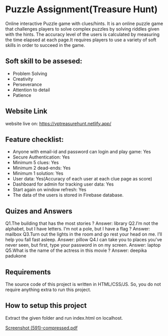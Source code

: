 # Puzzle Assignment(Treasure Hunt)

Online interactive Puzzle game with clues/hints.
It is an online puzzle game that challenges players to solve complex puzzles by solving riddles given with the hints. The accuracy level of the users is calculated by measuring the time elapsed at each page.It requires players to use a variety of soft skills in order to succeed in the game.

## Soft skill to be assesed:
- Problem Solving
- Creativity
- Perseverance
- Attention to detail
- Patience

## Website Link
website live on: https://vptreasurehunt.netlify.app/

## Feature checklist:
- Anyone with email-id and password can login and play game: Yes
- Secure Authentication: Yes
- Minimum 5 clues: Yes
- Minimum 2 dead-ends: Yes
- Minimum 1 solution: Yes
- User data: Yes(Accuracy of each user at each clue page as score)
- Dashboard for admin for tracking user data: Yes
- Start again on window refresh: Yes
- The data of the users is stored in Firebase database.

## Quizes and Answers
Q1.The building that has the most stories ? Answer: library
Q2.I’m not the alphabet, but I have letters. I’m not a pole, but I have a flag ? Answer: mailbox
Q3.Turn out the lights in the room and go rest your head on me. I’ll help you fall fast asleep. Answer: pillow
Q4.I can take you to places you've never seen, but first, type your password in on my screen. Answer: laptop
Q5.What is the name of the actress in this movie ? Answer: deepika padukone

## Requirements
The source code of this project is written in HTML/CSS/JS. 
So, you do not require anything extra to run this project.

## How to setup this project
Extract the given folder and run index.html on localhost.

[Screenshot (591)-compressed.pdf](https://github.com/vpsrathore/VPuzzleapp/files/11377943/Screenshot.591.-compressed.pdf)
